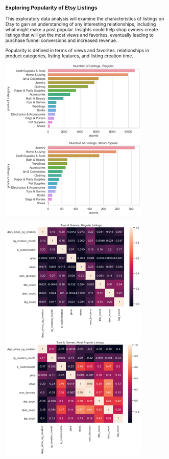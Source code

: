 ### Exploring Popularity of Etsy Listings ###

This exploratory data analysis will examine the characteristics of listings on Etsy to gain an understanding of any interesting relationships, including what might make a post popular. Insights could help shop owners create listings that will get the most views and favorites, eventually leading to purchase funnel conversions and increased revenue.

Popularity is defined in terms of views and favorites.
relationships in product categories, listing features, and listing creation time.

<img src="product categories reg.png" width="425"/>
<img src="product categories mostpop.png" width="425"/>



<br>
<br>
<img src="toysgames regular.png" width="425"/>
<img src="toysgames mostpopular.png" width="425"/>
